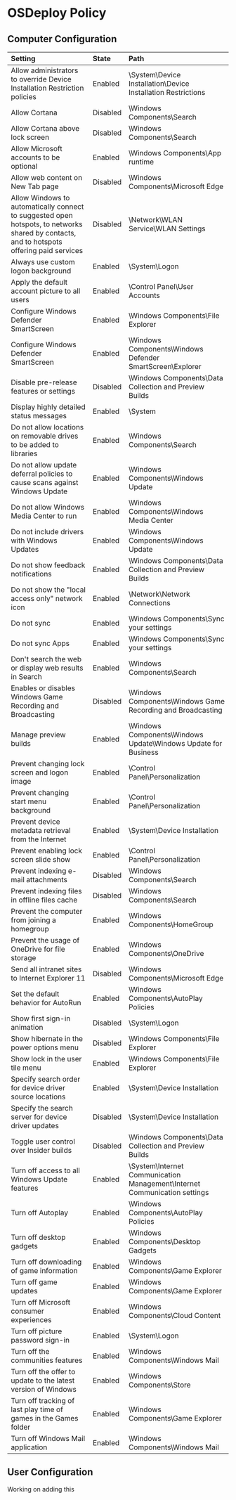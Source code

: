 # OSDeploy Policy

## Computer Configuration

| Setting | State | Path |
| :--- | :--- | :--- |
| Allow administrators to override Device Installation Restriction policies | Enabled | \System\Device Installation\Device Installation Restrictions |
| Allow Cortana | Disabled | \Windows Components\Search |
| Allow Cortana above lock screen | Disabled | \Windows Components\Search |
| Allow Microsoft accounts to be optional | Enabled | \Windows Components\App runtime |
| Allow web content on New Tab page | Disabled | \Windows Components\Microsoft Edge |
| Allow Windows to automatically connect to suggested open hotspots, to networks shared by contacts, and to hotspots offering paid services | Disabled | \Network\WLAN Service\WLAN Settings |
| Always use custom logon background | Enabled | \System\Logon |
| Apply the default account picture to all users | Enabled | \Control Panel\User Accounts |
| Configure Windows Defender SmartScreen | Enabled | \Windows Components\File Explorer |
| Configure Windows Defender SmartScreen | Enabled | \Windows Components\Windows Defender SmartScreen\Explorer |
| Disable pre-release features or settings | Disabled | \Windows Components\Data Collection and Preview Builds |
| Display highly detailed status messages | Enabled | \System |
| Do not allow locations on removable drives to be added to libraries | Enabled | \Windows Components\Search |
| Do not allow update deferral policies to cause scans against Windows Update | Enabled | \Windows Components\Windows Update |
| Do not allow Windows Media Center to run | Enabled | \Windows Components\Windows Media Center |
| Do not include drivers with Windows Updates | Enabled | \Windows Components\Windows Update |
| Do not show feedback notifications | Enabled | \Windows Components\Data Collection and Preview Builds |
| Do not show the "local access only" network icon | Enabled | \Network\Network Connections |
| Do not sync | Enabled | \Windows Components\Sync your settings |
| Do not sync Apps | Enabled | \Windows Components\Sync your settings |
| Don't search the web or display web results in Search | Enabled | \Windows Components\Search |
| Enables or disables Windows Game Recording and Broadcasting | Disabled | \Windows Components\Windows Game Recording and Broadcasting |
| Manage preview builds | Enabled | \Windows Components\Windows Update\Windows Update for Business |
| Prevent changing lock screen and logon image | Enabled | \Control Panel\Personalization |
| Prevent changing start menu background | Enabled | \Control Panel\Personalization |
| Prevent device metadata retrieval from the Internet | Enabled | \System\Device Installation |
| Prevent enabling lock screen slide show | Enabled | \Control Panel\Personalization |
| Prevent indexing e-mail attachments | Disabled | \Windows Components\Search |
| Prevent indexing files in offline files cache | Disabled | \Windows Components\Search |
| Prevent the computer from joining a homegroup | Enabled | \Windows Components\HomeGroup |
| Prevent the usage of OneDrive for file storage | Enabled | \Windows Components\OneDrive |
| Send all intranet sites to Internet Explorer 11 | Disabled | \Windows Components\Microsoft Edge |
| Set the default behavior for AutoRun | Enabled | \Windows Components\AutoPlay Policies |
| Show first sign-in animation  | Disabled | \System\Logon |
| Show hibernate in the power options menu | Disabled | \Windows Components\File Explorer |
| Show lock in the user tile menu | Enabled | \Windows Components\File Explorer |
| Specify search order for device driver source locations | Enabled | \System\Device Installation |
| Specify the search server for device driver updates | Disabled | \System\Device Installation |
| Toggle user control over Insider builds | Disabled | \Windows Components\Data Collection and Preview Builds |
| Turn off access to all Windows Update features | Enabled | \System\Internet Communication Management\Internet Communication settings |
| Turn off Autoplay | Enabled | \Windows Components\AutoPlay Policies |
| Turn off desktop gadgets | Enabled | \Windows Components\Desktop Gadgets |
| Turn off downloading of game information | Enabled | \Windows Components\Game Explorer |
| Turn off game updates | Enabled | \Windows Components\Game Explorer |
| Turn off Microsoft consumer experiences | Enabled | \Windows Components\Cloud Content |
| Turn off picture password sign-in | Enabled | \System\Logon |
| Turn off the communities features | Enabled | \Windows Components\Windows Mail |
| Turn off the offer to update to the latest version of Windows | Enabled | \Windows Components\Store |
| Turn off tracking of last play time of games in the Games folder | Enabled | \Windows Components\Game Explorer |
| Turn off Windows Mail application | Enabled | \Windows Components\Windows Mail |

## User Configuration

Working on adding this
